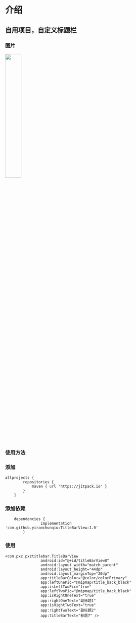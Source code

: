 # 介绍
## 自用项目，自定义标题栏

### 图片
<div style="align: center">
       <img src="https://github.com/yiranchunqiu/TitleBarView/blob/master/pic/%E5%9B%BE%E7%89%871.png" width="32%">
</div>


### 使用方法
### 添加

```
allprojects {
 		repositories {
 			maven { url 'https://jitpack.io' }
 		}
 	}
```

### 添加依赖

```
 	dependencies {
    	        implementation 'com.github.yiranchunqiu:TitleBarView:1.0'
    	}
```

### 使用

```
<com.pxz.pxztitlebar.TitleBarView
                android:id="@+id/titleBarView8"
                android:layout_width="match_parent"
                android:layout_height="44dp"
                android:layout_marginTop="20dp"
                app:titleBarColor="@color/colorPrimary"
                app:leftOnePic="@mipmap/title_back_black"
                app:isLeftTwoPic="true"
                app:leftTwoPic="@mipmap/title_back_black"
                app:isRightOneText="true"
                app:rightOneText="副标题1"
                app:isRightTwoText="true"
                app:rightTwoText="副标题2"
                app:titleBarText="标题7" />
```